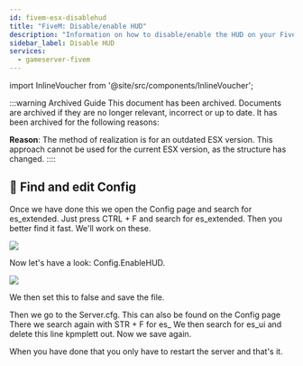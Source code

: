 ```yaml
---
id: fivem-esx-disablehud
title: "FiveM: Disable/enable HUD"
description: "Information on how to disable/enable the HUD on your FiveM server running ESX from ZAP-Hosting"
sidebar_label: Disable HUD
services:
  - gameserver-fivem
---
```


import InlineVoucher from '@site/src/components/InlineVoucher';



:::warning Archived Guide
This document has been archived. Documents are archived if they are no longer relevant, incorrect or up to date. It has been archived for the following reasons:

**Reason**: The method of realization is for an outdated ESX version. This approach cannot be used for the current ESX version, as the structure has changed. 
::::



<InlineVoucher />

## 📑 Find and edit Config

Once we have done this we open the Config page and search for es_extended.
Just press CTRL + F and search for es_extended.
Then you better find it fast.
We'll work on these.

![](https://screensaver01.zap-hosting.com/index.php/s/FfjdwPMGYgz2k3k/preview)

Now let's have a look: Config.EnableHUD.

![](https://screensaver01.zap-hosting.com/index.php/s/F6w582EoXgbPjeC/preview)

We then set this to false and save the file.

Then we go to the Server.cfg.
This can also be found on the Config page
There we search again with STR + F for es_
We then search for es_ui and delete this line kpmplett out.
Now we save again.

When you have done that you only have to restart the server and that's it.

<InlineVoucher />
